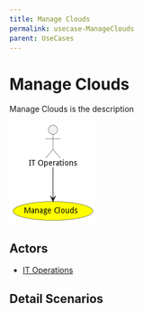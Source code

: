 ```yaml
---
title: Manage Clouds
permalink: usecase-ManageClouds
parent: UseCases
---
```

# Manage Clouds

Manage Clouds is the description

![Activities Diagram](./Activities.png)

## Actors

* [IT Operations](actor-itops)











## Detail Scenarios





